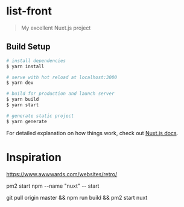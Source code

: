 # list-front

> My excellent Nuxt.js project

## Build Setup

``` bash
# install dependencies
$ yarn install

# serve with hot reload at localhost:3000
$ yarn dev

# build for production and launch server
$ yarn build
$ yarn start

# generate static project
$ yarn generate
```

For detailed explanation on how things work, check out [Nuxt.js docs](https://nuxtjs.org).

# Inspiration
https://www.awwwards.com/websites/retro/

pm2 start npm --name "nuxt" -- start

git pull origin master && npm run build && pm2 start nuxt